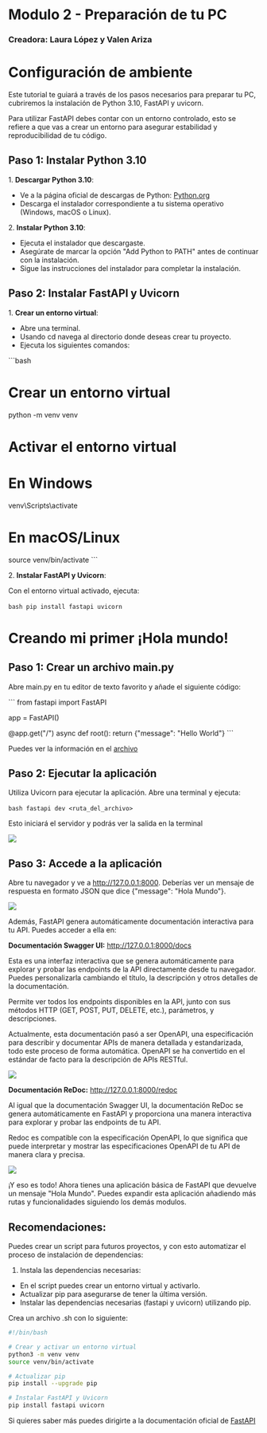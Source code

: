 # Modulo 2 - Preparación de tu PC

### Creadora: Laura López y Valen Ariza

# Configuración de ambiente

Este tutorial te guiará a través de los pasos necesarios para preparar tu PC, cubriremos la instalación de Python 3.10, FastAPI y uvicorn. 

Para utilizar FastAPI debes contar con un entorno controlado, esto se refiere a que vas a crear un entorno para asegurar estabilidad y reproducibilidad de tu código.

## Paso 1: Instalar Python 3.10

1.⁠ ⁠**Descargar Python 3.10**:
- Ve a la página oficial de descargas de Python: [Python.org](https://www.python.org/downloads/)
- Descarga el instalador correspondiente a tu sistema operativo (Windows, macOS o Linux).

2.⁠ ⁠**Instalar Python 3.10**:
- Ejecuta el instalador que descargaste.
- Asegúrate de marcar la opción "Add Python to PATH" antes de continuar con la instalación.
- Sigue las instrucciones del instalador para completar la instalación.

## Paso 2: Instalar FastAPI y Uvicorn

1.⁠ ⁠**Crear un entorno virtual**:
- Abre una terminal.
- Usando cd navega al directorio donde deseas crear tu proyecto.
- Ejecuta los siguientes comandos:

⁠```bash
# Crear un entorno virtual
python -m venv venv

# Activar el entorno virtual
# En Windows
venv\Scripts\activate
# En macOS/Linux
source venv/bin/activate
⁠```

2.⁠ ⁠**Instalar FastAPI y Uvicorn**:

Con el entorno virtual activado, ejecuta:

⁠```bash
pip install fastapi uvicorn
⁠```

# Creando mi primer ¡Hola mundo!

## Paso 1: Crear un archivo main.py

 Abre main.py en tu editor de texto favorito y añade el siguiente código:

⁠```
 from fastapi import FastAPI

 app = FastAPI()

 @app.get("/")
 async def root():
    return {"message": "Hello World"}
⁠```

Puedes ver la información en el [archivo](./main.py)

## Paso 2: Ejecutar la aplicación

Utiliza Uvicorn para ejecutar la aplicación. Abre una terminal y ejecuta:

⁠```bash
  fastapi dev <ruta_del_archivo>
⁠```

Esto iniciará el servidor y podrás ver la salida en la terminal

![](./images/execute_app.png)

## Paso 3: Accede a la aplicación

Abre tu navegador y ve a http://127.0.0.1:8000. Deberías ver un mensaje de respuesta en formato JSON que dice {"message": "Hola Mundo"}.

![](./images/result.png)

Además, FastAPI genera automáticamente documentación interactiva para tu API. Puedes acceder a ella en:

**Documentación Swagger UI:** http://127.0.0.1:8000/docs

Esta es una interfaz interactiva que se genera automáticamente para explorar y probar las endpoints de la API directamente desde tu navegador. Puedes personalizarla cambiando el título, la descripción y otros detalles de la documentación.

Permite ver todos los endpoints disponibles en la API, junto con sus métodos HTTP (GET, POST, PUT, DELETE, etc.), parámetros, y descripciones.

Actualmente, esta documentación pasó a ser OpenAPI, una especificación para describir y documentar APIs de manera detallada y estandarizada, todo este proceso de forma automática. OpenAPI se ha convertido en el estándar de facto para la descripción de APIs RESTful.

![](./images/docs.png)

**Documentación ReDoc:** http://127.0.0.1:8000/redoc

Al igual que la documentación Swagger UI, la documentación ReDoc se genera automáticamente en FastAPI y proporciona una manera interactiva para explorar y probar las endpoints de tu API.

Redoc es compatible con la especificación OpenAPI, lo que significa que puede interpretar y mostrar las especificaciones OpenAPI de tu API de manera clara y precisa.

![](./images/redocs.png)

¡Y eso es todo! Ahora tienes una aplicación básica de FastAPI que devuelve un mensaje "Hola Mundo". Puedes expandir esta aplicación añadiendo más rutas y funcionalidades siguiendo los demás modulos.

## Recomendaciones:
Puedes crear un script para futuros proyectos, y con esto automatizar el proceso de instalación de dependencias:

1. Instala las dependencias necesarias: 
  - En el script puedes crear un entorno virtual y activarlo.
  - Actualizar pip para asegurarse de tener la última versión.
  - Instalar las dependencias necesarias (fastapi y uvicorn) utilizando pip.

Crea un archivo .sh con lo siguiente:

```bash
#!/bin/bash

# Crear y activar un entorno virtual
python3 -m venv venv
source venv/bin/activate

# Actualizar pip
pip install --upgrade pip

# Instalar FastAPI y Uvicorn
pip install fastapi uvicorn
```

Si quieres saber más puedes dirigirte a la documentación oficial de [FastAPI](https://fastapi.tiangolo.com/learn/)